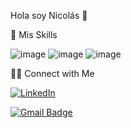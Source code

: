Hola soy Nicolás 👋




💼  Mis Skills 

![image](https://github.com/user-attachments/assets/440d7b1e-ffc4-4dc0-9b51-2cd156044b90)
![image](https://github.com/user-attachments/assets/04d9853d-a4aa-4560-998f-97880db86832)
![image](https://github.com/user-attachments/assets/e4204f11-2ae9-4a8c-996f-24b49370c2f0)




🤝🏻  Connect with Me


<a href="https://www.linkedin.com/in/padillatom/](https://www.linkedin.com/in/nicolas-boniface-10b083112/" rel="nofollow"><img src="https://camo.githubusercontent.com/8af942672c19a30002eccbc1a3395c785303b01c63bf192eada4a358b32fbbae/68747470733a2f2f696d672e736869656c64732e696f2f62616467652f2d4c696e6b6564496e2d3030373742353f7374796c653d666f722d7468652d6261646765266c6f676f3d4c696e6b6564496e266c6f676f436f6c6f723d7768697465" alt="LinkedIn" data-canonical-src="https://img.shields.io/badge/-LinkedIn-0077B5?style=for-the-badge&amp;logo=LinkedIn&amp;logoColor=white" style="max-width: 100%;"></a>

<a href="mailto:bonifacenicolas@gmail.com"><img src="https://camo.githubusercontent.com/7583d8166002a21b558156ed6a7e3e62e1721666e9fac45394e98b09eabe2161/68747470733a2f2f696d672e736869656c64732e696f2f62616467652f2d676d61696c2d6331343433383f7374796c653d666f722d7468652d6261646765266c6f676f3d476d61696c266c6f676f436f6c6f723d666666666666" alt="Gmail Badge" data-canonical-src="https://img.shields.io/badge/-gmail-c14438?style=for-the-badge&amp;logo=Gmail&amp;logoColor=ffffff" style="max-width: 100%;"></a>







<!--
**Nicobonigit/Nicobonigit** is a ✨ _special_ ✨ repository because its `README.md` (this file) appears on your GitHub profile.

Here are some ideas to get you started:

- 🔭 I’m currently working on ...
- 🌱 I’m currently learning ...
- 👯 I’m looking to collaborate on ...
- 🤔 I’m looking for help with ...
- 💬 Ask me about ...
- 📫 How to reach me: ...
- 😄 Pronouns: ...
- ⚡ Fun fact: ...
-->
